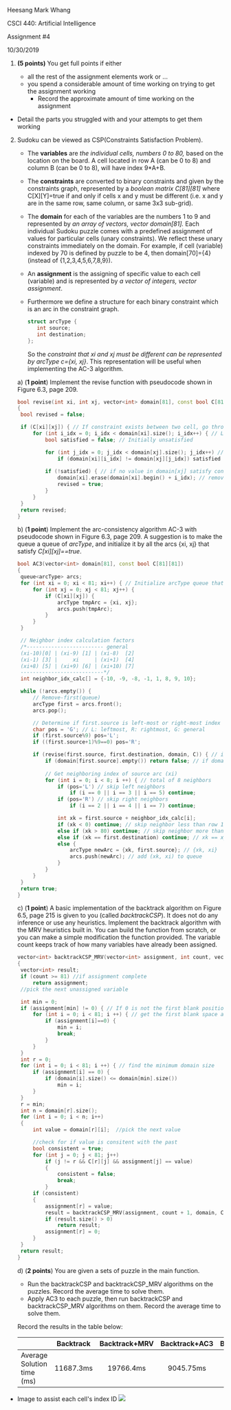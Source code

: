 Heesang Mark Whang

CSCI 440: Artificial Intelligence

Assignment #4

10/30/2019

1. **(5 points)** You get full points if either
   
   * all the rest of the assignment elements work or ...
   * you spend a considerable amount of time working on trying to get the assignment working
     * Record the approximate amount of time working on the assignment
  * Detail the parts you struggled with and your attempts to get them working

2. Sudoku can be viewed as CSP(Constraints Satisfaction Problem).
   * The **variables** are *the individual cells, numbers 0 to 80,* based on the location on the board. A cell located in row A (can be 0 to 8) and column B (can be 0 to 8), will have index 9*A+B.
   
   * The **constraints** are converted to binary constraints and given by the constraints graph, represented by a *boolean matrix C\[81]\[81]* where C\[X]\[Y]=true if and only if cells x and y must be different (i.e. x and y are in the same row, same column, or same 3x3 sub-grid).
   
   * The **domain** for each of the variables are the numbers 1 to 9 and represented by *an array of vectors, vector<int> domain\[81].* Each individual Sudoku puzzle comes with a predefined assignment of values for particular cells (unary constraints). We reflect these unary constraints immediately on the domain. For example, if cell (variable) indexed by 70 is defined by puzzle to be 4, then domain\[70]={4} (instead of {1,2,3,4,5,6,7,8,9}).
   
   * An **assignment** is the assigning of specific value to each cell (variable) and is represented by *a vector of integers, vector<int> assignment*.
   
   * Furthermore we define a structure for each binary constraint which is an arc in the constraint graph.
   
     ```C++
     struct arcType {
     	int source;
     	int destination;
     };
     ```
   
     So the *constraint that xi and xj must be different can be represented by arcType c={xi, xj}*. This representation will be useful when implementing the AC-3 algorithm.
     
   
   a) (**1 point**) Implement the revise function with pseudocode shown in Figure 6.3, page 209.
   
   ```C++
   bool revise(int xi, int xj, vector<int> domain[81], const bool C[81][81])
   {
   	bool revised = false;
   
   	if (C[xi][xj]) { // If constraint exists between two cell, go through revision check
   		for (int i_idx = 0; i_idx < domain[xi].size(); i_idx++) { // Loop through Domain of (xi)
   			bool satisfied = false; // Initially unsatisfied
   
   			for (int j_idx = 0; j_idx < domain[xj].size(); j_idx++) // Loop through Domain of (xj)
   				if (domain[xi][i_idx] != domain[xj][j_idx]) satisfied = true; // some value satisfies constraint
   			
   			if (!satisfied) { // if no value in domain[xj] satisfy constraint with value domain[xi][i_dix]
   				domain[xi].erase(domain[xi].begin() + i_idx); // remove unsatisfied value domain[xi][i_dix]
   				revised = true;
   			}
   		}
   	}
   	return revised;
   }
   
   ```
   
   b) (**1 point**) Implement the arc-consistency algorithm AC-3 with pseudocode shown in Figure 6.3, page 209. A suggestion is to make the queue a queue of *arcType*, and initialize it by all the arcs {xi, xj} that satisfy *C\[xi]\[xj]==true*.
   
   ```C++
   bool AC3(vector<int> domain[81], const bool C[81][81])
   {
   	queue<arcType> arcs;
   	for (int xi = 0; xi < 81; xi++) { // Initialize arcType queue that satisfies C[xi][xj]
   		for (int xj = 0; xj < 81; xj++) {
   			if (C[xi][xj]) {
   				arcType tmpArc = {xi, xj};
   				arcs.push(tmpArc);
   			}
   		}
   	}
   
   	// Neighbor index calculation factors
   	/*------------------------- general
   	(xi-10)[0] | (xi-9) [1] | (xi-8)  [2]
   	(xi-1) [3] |     xi     | (xi+1)  [4]
   	(xi+8) [5] | (xi+9) [6] | (xi+10) [7]
   	---------------------------*/
   	int neighbor_idx_calc[] = {-10, -9, -8, -1, 1, 8, 9, 10};
   
   	while (!arcs.empty()) {
   		// Remove-first(queue)
   		arcType first = arcs.front();
   		arcs.pop();
   
   		// Determine if first.source is left-most or right-most index
   		char pos = 'G'; // L: leftmost, R: rightmost, G: general
   		if (first.source%9) pos='L';
   		if ((first.source+1)%9==0) pos='R';
   
   		if (revise(first.source, first.destination, domain, C)) { // if revised
   			if (domain[first.source].empty()) return false; // if domain is empty, no solution
   			
   			// Get neighboring index of source arc (xi)
   			for (int i = 0; i < 8; i ++) { // total of 8 neighbors
   				if (pos='L') // skip left neighbors
   					if (i == 0 || i == 3 || i == 5) continue;
   				if (pos='R') // skip right neighbors
   					if (i == 2 || i == 4 || i == 7) continue;
   
   				int xk = first.source + neighbor_idx_calc[i];
   				if (xk < 0) continue; // skip neighbor less than row 1
   				else if (xk > 80) continue; // skip neighbor more than last row
   				else if (xk == first.destination) continue; // xk == xj
   				else {
   					arcType newArc = {xk, first.source}; // {xk, xi}
   					arcs.push(newArc); // add (xk, xi) to queue
   				}
   			}
   		}
   	}
   	return true;
   }
   ```
   
   c) (**1 point**) A basic implementation of the backtrack algorithm on Figure 6.5, page 215 is given to you (called *backtrackCSP*). It does not do any inference or use any heuristics. Implement the backtrack algorithm with the MRV heuristics built in. You can build the function from scratch, or you can make a simple modification the function provided. The variable count keeps track of how many variables have already been assigned.
   
   ```C++
   vector<int> backtrackCSP_MRV(vector<int> assignment, int count, vector<int> domain[81], const bool C[81][81])
   {
   	vector<int> result;
   	if (count >= 81) //if assignment complete
   		return assignment;
   	//pick the next unassigned variable
   
   	int min = 0;
   	if (assignment[min] != 0) { // If 0 is not the first blank position
   		for (int i = 0; i < 81; i ++) { // get the first blank space as min
   			if (assignment[i]==0) {
   				min = i;
   				break;
   			}
   		}
   	}
   	int r = 0;
   	for (int i = 0; i < 81; i ++) { // find the minimum domain size
   		if (assignment[i] == 0) {
   			if (domain[i].size() <= domain[min].size())
   				min = i;
   		}
   	}
   	r = min;
   	int n = domain[r].size();
   	for (int i = 0; i < n; i++)
   	{
   		int value = domain[r][i];  //pick the next value
   
   		//check for if value is consitent with the past
   		bool consistent = true;
   		for (int j = 0; j < 81; j++)
   			if (j != r && C[r][j] && assignment[j] == value)
   			{
   				consistent = false;
   				break;
   			}
   		if (consistent)
   		{
   			assignment[r] = value;
   			result = backtrackCSP_MRV(assignment, count + 1, domain, C);
   			if (result.size() > 0)
   				return result;
   			assignment[r] = 0;
   		}
   	}
   	return result;
   }
   ```
   
   d) (**2 points**) You are given a sets of puzzle in the main function.
   
   * Run the backtrackCSP and backtrackCSP_MRV algorithms on the puzzles. Record the average time to solve them.
   * Apply AC3 to each puzzle, then run backtrackCSP and backtrackCSP_MRV algorithms on them. Record the average time to solve them.
   
   Record the results in the table below:
   
   |                            | Backtrack | Backtrack+MRV | Backtrack+AC3 | Backtrack+AC3+MRV |
   | -------------------------- | :-------: | :-----------: | :-----------: | :---------------: |
   | Average Solution time (ms) | 11687.3ms |   19766.4ms   |   9045.75ms   |      13352ms      |
   



* Image to assist each cell's index ID
![](./SudokuTable.png)